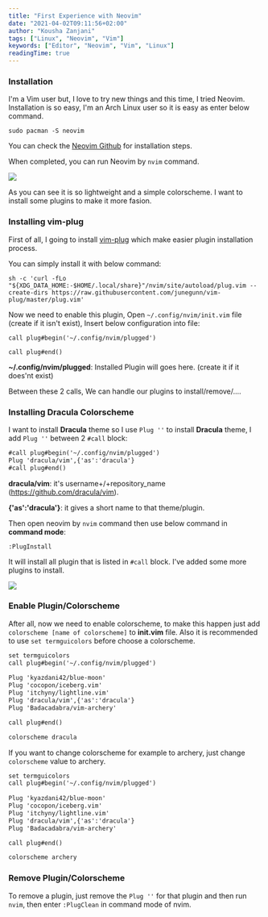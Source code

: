 ```yaml
---
title: "First Experience with Neovim"
date: "2021-04-02T09:11:56+02:00"
author: "Kousha Zanjani"
tags: ["Linux", "Neovim", "Vim"]
keywords: ["Editor", "Neovim", "Vim", "Linux"]
readingTime: true
---
```


### Installation

I'm a Vim user but, I love to try new things and this time, I tried Neovim.
Installation is so easy, I'm an Arch Linux user so it is easy as enter below command.

`sudo pacman -S neovim` 

You can check the [Neovim Github](https://github.com/neovim/neovim/wiki/Installing-Neovim) for installation steps.

When completed, you can run Neovim by `nvim` command.

![](../../images/neovim-01.png)

As you can see it is so lightweight and a simple colorscheme. I want to install some plugins to make it more fasion.

### Installing vim-plug

First of all, I going to install [vim-plug](https://github.com/junegunn/vim-plug) which make easier plugin installation process.

You can simply install it with below command:

`sh -c 'curl -fLo "${XDG_DATA_HOME:-$HOME/.local/share}"/nvim/site/autoload/plug.vim --create-dirs https://raw.githubusercontent.com/junegunn/vim-plug/master/plug.vim'`

Now we need to enable this plugin, Open `~/.config/nvim/init.vim` file (create if it isn't exist), Insert below configuration into file:

```Mardown
call plug#begin('~/.config/nvim/plugged')

call plug#end()
```

**~/.config/nvim/plugged**: Installed Plugin will goes here. (create it if it does'nt exist)

Between these 2 calls, We can handle our plugins to install/remove/....

### Installing Dracula Colorscheme

I want to install **Dracula** theme so I use `Plug ''` to install **Dracula** theme, I add `Plug ''` between 2 `#call` block:

```markdown
#call plug#begin('~/.config/nvim/plugged')
Plug 'dracula/vim',{'as':'dracula'}
#call plug#end()
```

**dracula/vim**: it's username+/+repository_name (https://github.com/dracula/vim).

**{'as':'dracula'}**: it gives a short name to that theme/plugin.

Then open neovim by `nvim` command then use below command in **command mode**:

`:PlugInstall`

It will install all plugin that is listed in `#call` block. I've added some more plugins to install.

![](../../images/neovim-3.png)

### Enable Plugin/Colorscheme
After all, now we need to enable colorscheme, to make this happen just add `colorscheme [name of colorscheme]` to **init.vim** file. Also it is recommended to use `set termguicolors` before choose a colorscheme.

```markdown
set termguicolors
call plug#begin('~/.config/nvim/plugged')
                                                                               
Plug 'kyazdani42/blue-moon'
Plug 'cocopon/iceberg.vim'
Plug 'itchyny/lightline.vim'
Plug 'dracula/vim',{'as':'dracula'}
Plug 'Badacadabra/vim-archery'

call plug#end()

colorscheme dracula
```

If you want to change colorscheme for example to archery, just change `colorscheme` value to archery.

```markdown
set termguicolors
call plug#begin('~/.config/nvim/plugged')
                                                                               
Plug 'kyazdani42/blue-moon'
Plug 'cocopon/iceberg.vim'
Plug 'itchyny/lightline.vim'
Plug 'dracula/vim',{'as':'dracula'}
Plug 'Badacadabra/vim-archery'

call plug#end()

colorscheme archery
```

### Remove Plugin/Colorscheme

To remove a plugin, just remove the `Plug ''` for that plugin and then run `nvim`, then enter `:PlugClean` in command mode of nvim.

